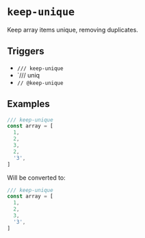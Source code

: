# `keep-unique`

Keep array items unique, removing duplicates.

## Triggers

- `/// keep-unique`
- `/// uniq
- `// @keep-unique`

## Examples

```js
/// keep-unique
const array = [
  1,
  2,
  3,
  2,
  '3',
]
```

Will be converted to:

```js
/// keep-unique
const array = [
  1,
  2,
  3,
  '3',
]
```

